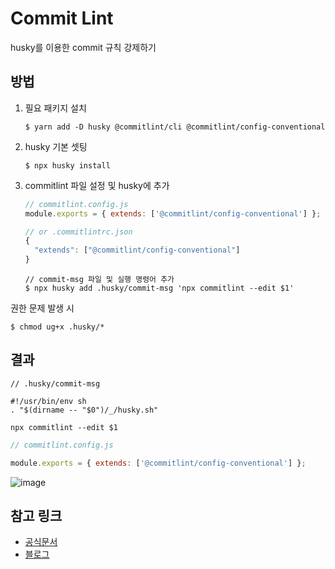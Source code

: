 # Commit Lint

husky를 이용한 commit 규칙 강제하기



## 방법

1. 필요 패키지 설치

   ```
   $ yarn add -D husky @commitlint/cli @commitlint/config-conventional
   ```

2. husky 기본 셋팅

   ```
   $ npx husky install
   ```

3. commitlint 파일 설정 및 husky에 추가

   ```js
   // commitlint.config.js
   module.exports = { extends: ['@commitlint/config-conventional'] };
   
   // or .commitlintrc.json
   {
     "extends": ["@commitlint/config-conventional"]
   }
   ```

   ```
   // commit-msg 파일 및 실행 명령어 추가
   $ npx husky add .husky/commit-msg 'npx commitlint --edit $1'
   ```



권한 문제 발생 시

```
$ chmod ug+x .husky/*
```



## 결과

```
// .husky/commit-msg

#!/usr/bin/env sh
. "$(dirname -- "$0")/_/husky.sh"

npx commitlint --edit $1
```

```jsx
// commitlint.config.js

module.exports = { extends: ['@commitlint/config-conventional'] };
```

![image](https://github.com/kanghyun98/TIL/assets/70627979/55db26f5-798d-401f-b4c2-f883262da1ee)



## 참고 링크

- [공식문서](https://commitlint.js.org/#/)
- [블로그](https://library.gabia.com/contents/8492/)